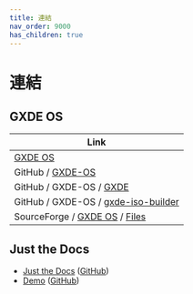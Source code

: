```yaml
---
title: 連結
nav_order: 9000
has_children: true
---
```



# 連結




## GXDE OS

| Link |
| ---- |
| [GXDE OS](https://www.gxde.org/) |
| GitHub / [GXDE-OS](https://github.com/GXDE-OS) |
| GitHub / GXDE-OS / [GXDE](https://github.com/GXDE-OS/GXDE) |
| GitHub / GXDE-OS / [gxde-iso-builder](https://github.com/GXDE-OS/gxde-iso-builder) |
| SourceForge / [GXDE OS](https://sourceforge.net/projects/gxde-os/) / [Files](https://sourceforge.net/projects/gxde-os/files/) |




## Just the Docs

* [Just the Docs](https://just-the-docs.github.io/just-the-docs/) ([GitHub](https://github.com/pmarsceill/just-the-docs))
* [Demo](https://pmarsceill.github.io/jtd-remote/) ([GitHub](https://github.com/pmarsceill/jtd-remote))
